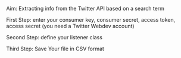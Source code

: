 
Aim: Extracting info from the Twitter API based on a search term

First Step: enter your consumer key, consumer secret, access token, access secret (you need a Twitter Webdev account)

Second Step: define your listener class 


Third Step: Save Your file in CSV format 			
			

